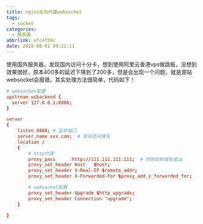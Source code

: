 ```yaml
---
title: nginx反向代理websocket
tags:
  - socket
categories:
  - 服务器
abbrlink: efc4f59c
date: 2018-08-01 09:21:11
---
```


使用国外服务器，发现国内访问十分卡，想到使用阿里云香港vps做跳板，没想到效果很好，原本400多的延迟下降到了200多，但是会出现一个问题，就是源站websocket会报错，其实处理方法很简单，代码如下！

```conf
# websocket配置
upstream wsbackend {
  server 127.0.0.1:8888;
}

server
{
    listen 8888; # 监听端口
    server_name xxx.com;  # 实际访问域名
    location / 
    {
        # http代理
    	proxy_pass      http://111.111.111.111;  # 你的目标域名或ip
        proxy_set_header Host   $host;
        proxy_set_header X-Real-IP $remote_addr;
        proxy_set_header X-Forwarded-For $proxy_add_x_forwarded_for;

        # websocket配置
        proxy_set_header Upgrade $http_upgrade;
        proxy_set_header Connection "upgrade";
    }
   
}
```

